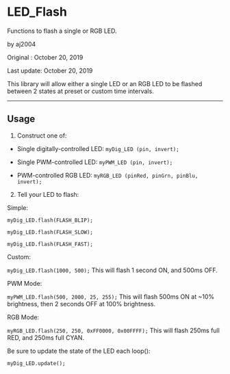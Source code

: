 # LED_Flash
Functions to flash a single or RGB LED.

by aj2004

Original   : October 20, 2019

Last update: October 20, 2019

This library will allow either a single LED or an RGB LED to be flashed between 2 states at preset or custom time intervals.

------
## Usage

1. Construct one of:

 - Single digitally-controlled LED: `myDig_LED (pin, invert);`

 - Single PWM-controlled LED: `myPWM_LED (pin, invert);`

 - PWM-controlled RGB LED: `myRGB_LED (pinRed, pinGrn, pinBlu, invert);`

2. Tell your LED to flash:

Simple:

`myDig_LED.flash(FLASH_BLIP);`

`myDig_LED.flash(FLASH_SLOW);`

`myDig_LED.flash(FLASH_FAST);`

Custom:

`myDig_LED.flash(1000, 500);`
This will flash 1 second ON, and 500ms OFF.

PWM Mode:

`myPWM_LED.flash(500, 2000, 25, 255);`
This will flash 500ms ON at ~10% brightness, then 2 seconds OFF at 100% brightness.

RGB Mode:

`myRGB_LED.flash(250, 250, 0xFF0000, 0x00FFFF);`
This will flash 250ms full RED, and 250ms full CYAN.

Be sure to update the state of the LED each loop():

`myDig_LED.update();`
